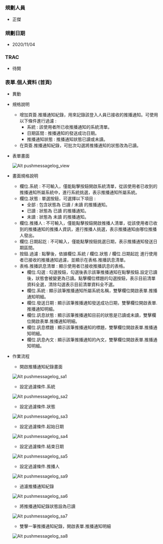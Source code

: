 ### <div id="user">規劃人員</div>
* 正傑

### <div id="updatedate">規劃日期</div>
* 2020/11/04

### <div id="trac">TRAC</div>
* 待開

### <div id="brainwork_1">表單.個人資料 <path>(首頁)</path></div>
* 異動
* 規格說明
    * 增加頁簽.推播通知紀錄，用來記錄該登入人員已接收的推播通知。可使用以下條件進行過濾 :
        * 系統 : 該使用者所已收推播通知的系統清單。
        * 日期區間 : 推播通知的發送成功日期。
        * 推播通知狀態 : 推播通知狀態已讀或未讀。
    * 在頁簽.推播通知紀錄，可批次勾選將推播通知的狀態改為已讀。
* 表單畫面

    ![Alt pushmessagelog_view](./img/pushmessagelog_view.png)   
* 畫面規格說明
    * 欄位.系統 : 不可輸入，僅能點擊按鈕開啟系統清單，從該使用者已收到的推播通知所屬系統中，進行系統挑選，表示推播通知所屬系統。
    * 欄位.狀態 : 單選按鈕，可選擇以下項目 :
        * 全部 : 包含狀態為 已讀 / 未讀 的推播通知。
        * 已讀 : 狀態為 已讀 的推播通知。
        * 未讀 : 狀態為 未讀 的推播通知。
    * 欄位.推播人 : 不可輸入，僅能點擊按鈕開啟推播人清單，從該使用者已收到的推播通知的推播人資訊，進行推播人挑選，表示推播通知由哪位推播人發出。
    * 欄位.日期起訖 : 不可輸入，僅能點擊按鈕挑選日期，表示推播通知發送日期區間。
    * 按鈕.過濾 : 點擊後，依據欄位.系統 / 欄位.狀態 / 欄位.日期起訖 進行使用者已接收的推播通知過濾，並顯示在表格.推播訊息清單。
    * 表格.推播訊息清單 : 顯示使用者已接收推播訊息的表格。
        * 欄位.勾選 : 勾選按鈕，勾選後表示該筆推播通知在點擊按鈕.設定已讀後，狀態會被變更為已讀。點擊欄位標題的勾選按鈕，表示目前清單資料全選，清除勾選表示目前清單資料全不選。
        * 欄位.系統 : 顯示該筆推播通知所屬系統名稱，雙擊欄位開啟表單.推播通知明細。
        * 欄位.發送日期 : 顯示該筆推播通知發送成功日期，雙擊欄位開啟表單.推播通知明細。
        * 欄位.訊息狀態 : 顯示該筆推播通知目前的狀態是已讀或未讀，雙擊欄位開啟表單.推播通知明細。
        * 欄位.訊息標題 : 顯示該筆推播通知的標題，雙擊欄位開啟表單.推播通知明細。
        * 欄位.訊息內文 : 顯示該筆推播通知的內文，雙擊欄位開啟表單.推播通知明細。

* 作業流程
    * 開啟推播通知紀錄畫面

    ![Alt pushmessagelog_sa1](./img/pushmessagelog_sa1.png)  
    * 設定過濾條件.系統

    ![Alt pushmessagelog_sa2](./img/pushmessagelog_sa2.png)  
    * 設定過濾條件.狀態

    ![Alt pushmessagelog_sa3](./img/pushmessagelog_sa3.png)  
    * 設定過濾條件.起始日期

    ![Alt pushmessagelog_sa4](./img/pushmessagelog_sa4.png)  
    * 設定過濾條件.結束日期

    ![Alt pushmessagelog_sa5](./img/pushmessagelog_sa5.png)  
    * 設定過濾條件.推播人

    ![Alt pushmessagelog_sa9](./img/pushmessagelog_sa9.png)  
    * 過濾推播通知紀錄

    ![Alt pushmessagelog_sa6](./img/pushmessagelog_sa6.png)  
    * 將推播通知紀錄狀態設為已讀

    ![Alt pushmessagelog_sa7](./img/pushmessagelog_sa7.png)  
    * 雙擊一筆推播通知紀錄，開啟表單.推播通知明細

    ![Alt pushmessagelog_sa8](./img/pushmessagelog_sa8.png)  
